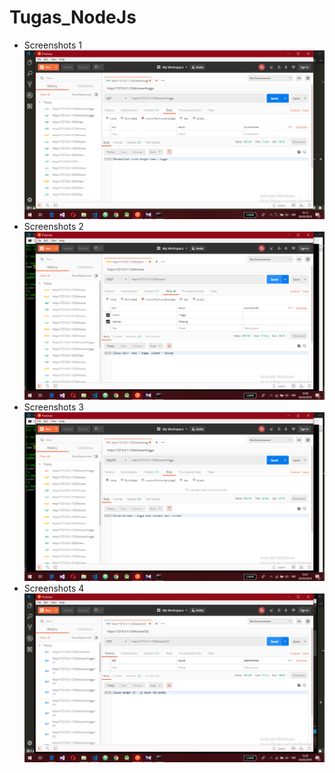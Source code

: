 # Tugas_NodeJs
* Screenshots 1 <br>
![alt text](https://github.com/Pramuja/Tugas_NodeJs/blob/master/SS1.png)
* Screenshots 2 <br>
![alt text](https://github.com/Pramuja/Tugas_NodeJs/blob/master/SS2.png)
* Screenshots 3 <br>
![alt text](https://github.com/Pramuja/Tugas_NodeJs/blob/master/SS3.png)
* Screenshots 4 <br>
![alt text](https://github.com/Pramuja/Tugas_NodeJs/blob/master/SS4.png)
